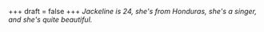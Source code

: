 +++
draft = false
+++
_Jackeline is 24, she's from Honduras, she's a singer, and she's quite beautiful._
